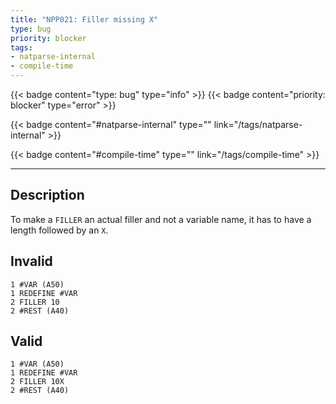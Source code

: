 ```yaml
---
title: "NPP021: Filler missing X"
type: bug
priority: blocker
tags:
- natparse-internal 
- compile-time 
---
```


{{< badge content="type: bug" type="info" >}}
{{< badge content="priority: blocker" type="error" >}}


{{< badge content="#natparse-internal" type="" link="/tags/natparse-internal" >}}

{{< badge content="#compile-time" type="" link="/tags/compile-time" >}}

---

## Description
To make a `FILLER` an actual filler and not a variable name, it has to have a length followed by an `X`.

## Invalid

```natural
1 #VAR (A50)
1 REDEFINE #VAR
2 FILLER 10
2 #REST (A40)
```

## Valid

```natural
1 #VAR (A50)
1 REDEFINE #VAR
2 FILLER 10X
2 #REST (A40)
```
